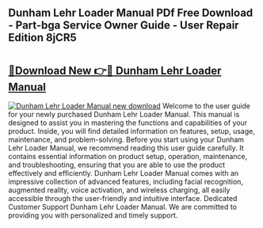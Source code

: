## Dunham Lehr Loader Manual PDf Free Download - Part-bga Service Owner Guide - User Repair Edition 8jCR5

# <h2><a href="http://bc67044.oget.top/?id=Dunham+Lehr+Loader+Manual">🔗Download New 👉🔴 Dunham Lehr Loader Manual</a></h2>

[![Dunham Lehr Loader Manual new download](https://i.imgur.com/5g1atiW.png)](http://bc67044.oget.top/?id=Dunham+Lehr+Loader+Manual)
Welcome to the user guide for your newly purchased Dunham Lehr Loader Manual. This manual is designed to assist you in mastering the functions and capabilities of your product. Inside, you will find detailed information on features, setup, usage, maintenance, and problem-solving. Before you start using your Dunham Lehr Loader Manual, we recommend reading this user guide carefully. It contains essential information on product setup, operation, maintenance, and troubleshooting, ensuring that you are able to use the product effectively and efficiently. Dunham Lehr Loader Manual comes with an impressive collection of advanced features, including facial recognition, augmented reality, voice activation, and wireless charging, all easily accessible through the user-friendly and intuitive interface. Dedicated Customer Support Dunham Lehr Loader Manual. We are committed to providing you with personalized and timely support.
